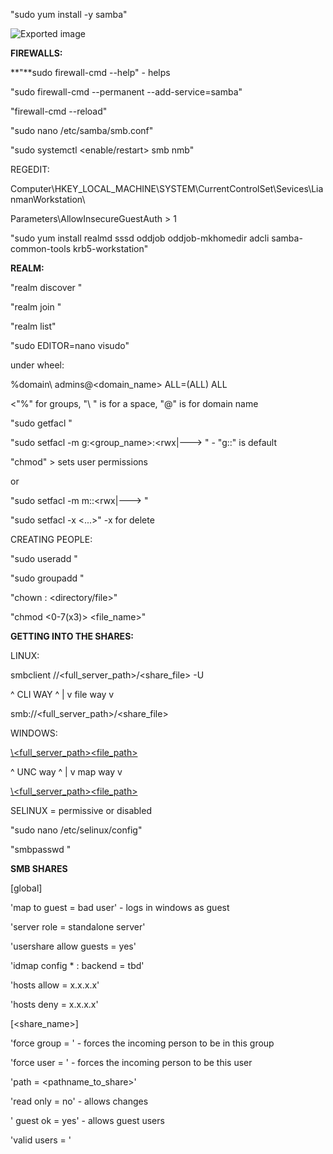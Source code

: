 "sudo yum install -y samba"

  

![Exported image](Exported%20image%2020240206202443-0.png)

**FIREWALLS:**

**"**sudo firewall-cmd --help" - helps

"sudo firewall-cmd --permanent --add-service=samba"

"firewall-cmd --reload"

  

"sudo nano /etc/samba/smb.conf"

  
  

"sudo systemctl <enable/restart> smb nmb"

  

REGEDIT:

Computer\HKEY_LOCAL_MACHINE\SYSTEM\CurrentControlSet\Sevices\LianmanWorkstation\

Parameters\AllowInsecureGuestAuth > 1

  

"sudo yum install realmd sssd oddjob oddjob-mkhomedir adcli samba-common-tools krb5-workstation"

  

**REALM:**

  

"realm discover <domain>"

"realm join <domain>"

"realm list"

  

"sudo EDITOR=nano visudo"

  

under wheel:

%domain\ admins@<domain_name> ALL=(ALL) ALL

<"%" for groups, "\ " is for a space, "@" is for domain name

  
  

"sudo getfacl <filename>"

  

"sudo setfacl -m g:<group_name>:<rwx|---> <file-name>" - "g::" is default

  

"chmod" > sets user permissions

or

"sudo setfacl -m m::<rwx|---> <file name>"

  

"sudo setfacl -x <...>" -x for delete

  
  

CREATING PEOPLE:

  

"sudo useradd <name>"

"sudo groupadd <g-name>"

  
  

"chown <user>:<group> <directory/file>"

  

"chmod <user> <0-7(x3)> <file_name>"

  

**GETTING INTO THE SHARES:**

  

LINUX:

smbclient //<full_server_path>/<share_file> -U <user-logging in as>

^ CLI WAY ^ | v file way v

smb://<full_server_path>/<share_file>

  

WINDOWS:

[\\<full_server_path>\<file_path>](file:///\\<full_server_path>\<file_path>)

^ UNC way ^ | v map way v

[\\<full_server_path>\<file_path>](file:///\\<full_server_path>\<file_path>)

  

SELINUX = permissive or disabled

"sudo nano /etc/selinux/config"

  

"smbpasswd <username>"

  

**SMB SHARES**

  

[global]

'map to guest = bad user' - logs in windows as guest

'server role = standalone server'

'usershare allow guests = yes'

'idmap config * : backend = tbd'

  

'hosts allow = x.x.x.x'

'hosts deny = x.x.x.x'

  
  
  

[<share_name>]

'force group = <usergroup>' - forces the incoming person to be in this group

'force user = <user>' - forces the incoming person to be this user

'path = <pathname_to_share>'

'read only = no' - allows changes

' guest ok = yes' - allows guest users

'valid users = <username>'